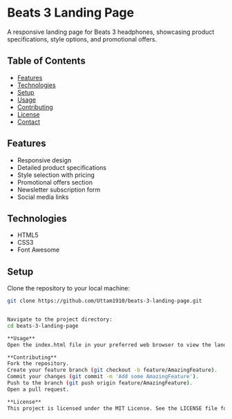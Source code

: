 # Beats 3 Landing Page

A responsive landing page for Beats 3 headphones, showcasing product specifications, style options, and promotional offers.

## Table of Contents
- [Features](#features)
- [Technologies](#technologies)
- [Setup](#setup)
- [Usage](#usage)
- [Contributing](#contributing)
- [License](#license)
- [Contact](#contact)

## Features
- Responsive design
- Detailed product specifications
- Style selection with pricing
- Promotional offers section
- Newsletter subscription form
- Social media links

## Technologies
- HTML5
- CSS3
- Font Awesome

## Setup
Clone the repository to your local machine:
```bash
git clone https://github.com/Uttam1910/beats-3-landing-page.git


Navigate to the project directory:
cd beats-3-landing-page

**Usage**
Open the index.html file in your preferred web browser to view the landing page.

**Contributing**
Fork the repository.
Create your feature branch (git checkout -b feature/AmazingFeature).
Commit your changes (git commit -m 'Add some AmazingFeature').
Push to the branch (git push origin feature/AmazingFeature).
Open a pull request.

**License**
This project is licensed under the MIT License. See the LICENSE file for details.

